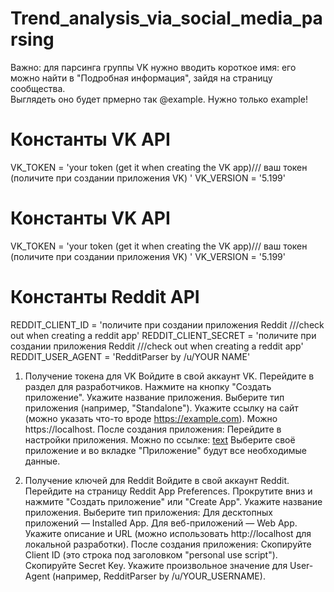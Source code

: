 # Trend_analysis_via_social_media_parsing

Важно: для парсинга группы VK нужно вводить короткое имя: его можно найти в "Подробная информация", зайдя на страницу сообщества.  
Выглядеть оно будет прмерно так @example. Нужно только example!

# Константы VK API
VK_TOKEN = 'your token (get it when creating the VK app)/// ваш токен (поличите при создании приложения VK) '
VK_VERSION = '5.199'

# Константы VK API
VK_TOKEN = 'your token (get it when creating the VK app)/// ваш токен (поличите при создании приложения VK) '
VK_VERSION = '5.199'

# Константы Reddit API
REDDIT_CLIENT_ID = 'поличите при создании приложения Reddit ///check out when creating a reddit app'
REDDIT_CLIENT_SECRET = 'поличите при создании приложения Reddit ///check out when creating a reddit app'
REDDIT_USER_AGENT = 'RedditParser by /u/YOUR NAME'

1. Получение токена для VK
Войдите в свой аккаунт VK.
Перейдите в раздел для разработчиков.
Нажмите на кнопку "Создать приложение".
Укажите название приложения.
Выберите тип приложения (например, "Standalone").
Укажите ссылку на сайт (можно указать что-то вроде https://example.com). Можно https://localhost.
После создания приложения:
Перейдите в настройки приложения. Можно по ссылке: [text](https://id.vk.com/about/business/go/accounts/156837/apps)
Выберите своё приложение и во вкладке "Приложение" будут все необходимые данные.

2. Получение ключей для Reddit
Войдите в свой аккаунт Reddit.
Перейдите на страницу Reddit App Preferences.
Прокрутите вниз и нажмите "Создать приложение" или "Create App".
Укажите название приложения.
Выберите тип приложения:
Для десктопных приложений — Installed App.
Для веб-приложений — Web App.
Укажите описание и URL (можно использовать http://localhost для локальной разработки).
После создания приложения:
Скопируйте Client ID (это строка под заголовком "personal use script").
Скопируйте Secret Key.
Укажите произвольное значение для User-Agent (например, RedditParser by /u/YOUR_USERNAME).

